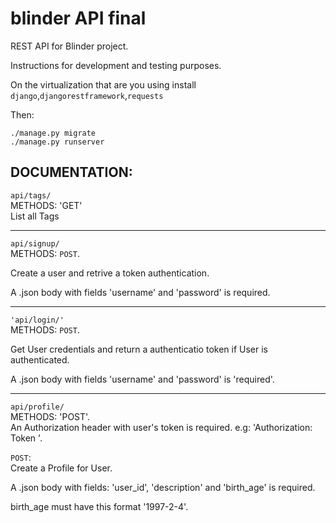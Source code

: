 # blinder API final
REST API for Blinder project.

Instructions for development and testing purposes.

On the virtualization that are you using install
```django```,```djangorestframework```,```requests```

Then:
```
./manage.py migrate
./manage.py runserver
```

## DOCUMENTATION:

`api/tags/`<br>
METHODS: 'GET'<br>
List all Tags

***
`api/signup/`<br>
METHODS: `POST`.<br>

Create a user and retrive a token authentication.<br>

A .json body with fields 'username'
and 'password' is required.
***
`'api/login/'`<br>
METHODS: `POST`.<br>

Get User credentials and return a authenticatio token
if User is authenticated.

A .json body with fields 'username' and 'password'
is 'required'.
***
`api/profile/`<br>
METHODS: 'POST'.<br>
An Authorization header with user's token is required.
e.g: 'Authorization: Token <token>'.

`POST`:<br>
Create a Profile for User.

A .json body with fields: 'user_id', 'description' and 'birth_age'
is required.

birth_age must have this format '1997-2-4'.
